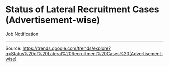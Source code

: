 # Status of Lateral Recruitment Cases (Advertisement-wise)

Job Notification

---

Source: https://trends.google.com/trends/explore?q=Status%20of%20Lateral%20Recruitment%20Cases%20(Advertisement-wise)